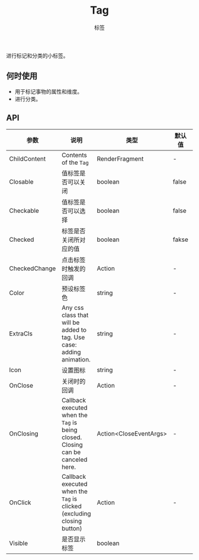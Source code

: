 ﻿---
category: Components
type: 数据展示
title: Tag
subtitle: 标签
cover: https://gw.alipayobjects.com/zos/alicdn/cH1BOLfxC/Tag.svg
---

进行标记和分类的小标签。

## 何时使用

- 用于标记事物的属性和维度。
- 进行分类。


## API

| 参数             | 说明                                         | 类型          | 默认值    | Version 
| ---------------- | -------------------------------------------- | ------------- | --------- | ----- 
| ChildContent | Contents of the `Tag`| RenderFragment  |-       |
| Closable | 值标签是否可以关闭| boolean         |false       |
| Checkable | 值标签是否可以选择 | boolean         |false   |
| Checked | 标签是否关闭所对应的值 | boolean         |fakse   |
| CheckedChange | 点击标签时触发的回调 | Action<bool>         |-       |
| Color | 预设标签色 | string   | -         |
| ExtraCls | Any css class that will be added to tag. Use case: adding animation. | string   | -  | 0.9 
| Icon | 设置图标  | string        | -         |
| OnClose | 关闭时的回调     | Action<MouseEventArgs>         | -         |
| OnClosing | Callback executed when the `Tag` is being closed. Closing can be canceled here.     | Action<CloseEventArgs<MouseEventArgs>>        | -         |
| OnClick | Callback executed when the `Tag` is clicked (excluding closing button) | Action | -         |
| Visible | 是否显示标签 | boolean         |


